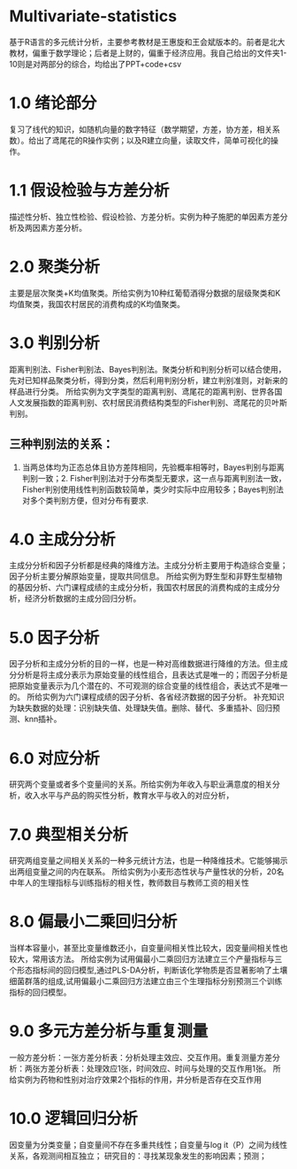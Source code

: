 # Multivariate-statistics
基于R语言的多元统计分析，主要参考教材是王惠旋和王会斌版本的。前者是北大教材，偏重于数学理论；后者是上财的，偏重于经济应用。我自己给出的文件夹1-10则是对两部分的综合，均给出了PPT+code+csv

# 1.0 绪论部分
复习了线代的知识，如随机向量的数字特征（数学期望，方差，协方差，相关系数）。给出了鸢尾花的R操作实例；以及R建立向量，读取文件，简单可视化的操作。
# 1.1 假设检验与方差分析
描述性分析、独立性检验、假设检验、方差分析。实例为种子施肥的单因素方差分析及两因素方差分析。
# 2.0 聚类分析
主要是层次聚类+K均值聚类。所给实例为10种红葡萄酒得分数据的层级聚类和K均值聚类，我国农村居民的消费构成的K均值聚类。
# 3.0 判别分析
距离判别法、Fisher判别法、Bayes判别法。聚类分析和判别分析可以结合使用，先对已知样品聚类分析，得到分类，然后利用判别分析，建立判别准则，对新来的样品进行分类。
所给实例为文字类型的距离判别、鸢尾花的距离判别、世界各国人文发展指数的距离判别、农村居民消费结构类型的Fisher判别、鸢尾花的贝叶斯判别。
## 三种判别法的关系：
1.  当两总体均为正态总体且协方差阵相同，先验概率相等时，Bayes判别与距离判别一致；2.  Fisher判别法对于分布类型无要求，这一点与距离判别法一致，Fisher判别使用线性判别函数较简单，类少时实际中应用较多；Bayes判别法对多个类判别方便，但对分布有要求.
# 4.0 主成分分析
主成分分析和因子分析都是经典的降维方法。主成分分析主要用于构造综合变量；因子分析主要分解原始变量，提取共同信息。
所给实例为野生型和非野生型植物的基因分析、六门课程成绩的主成分分析，我国农村居民的消费构成的主成分分析，经济分析数据的主成分回归分析。
# 5.0 因子分析
因子分析和主成分分析的目的一样，也是一种对高维数据进行降维的方法。但主成分分析是将主成分表示为原始变量的线性组合，且表达式是唯一的；而因子分析是把原始变量表示为几个潜在的、不可观测的综合变量的线性组合，表达式不是唯一的。
所给实例为六门课程成绩的因子分析、各省经济数据的因子分析。
补充知识为缺失数据的处理：识别缺失值、处理缺失值。删除、替代、多重插补、回归预测、knn插补。
# 6.0 对应分析
研究两个变量或者多个变量间的关系。所给实例为年收入与职业满意度的相关分析，收入水平与产品的购买性分析，教育水平与收入的对应分析，
# 7.0 典型相关分析
研究两组变量之间相关关系的一种多元统计方法，也是一种降维技术。它能够揭示出两组变量之间的内在联系。
所给实例为小麦形态性状与产量性状的分析，20名中年人的生理指标与训练指标的相关性，教师数目与教师工资的相关性
# 8.0 偏最小二乘回归分析
当样本容量小，甚至比变量维数还小，自变量间相关性比较大，因变量间相关性也较大，常用该方法。
所给实例为试用偏最小二乘回归方法建立三个产量指标与三个形态指标间的回归模型,通过PLS-DA分析，判断该化学物质是否显著影响了土壤细菌群落的组成,试用偏最小二乘回归方法建立由三个生理指标分别预测三个训练指标的回归模型。
# 9.0 多元方差分析与重复测量
一般方差分析：一张方差分析表：分析处理主效应、交互作用。重复测量方差分析：两张方差分析表：处理效应1张，时间效应、时间与处理的交互作用1张。
所给实例为药物和性别对治疗效果2个指标的作用，并分析是否存在交互作用
# 10.0 逻辑回归分析
因变量为分类变量；自变量间不存在多重共线性；自变量与log it（P）之间为线性关系，各观测间相互独立；
研究目的：寻找某现象发生的影响因素；预测；



